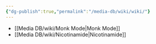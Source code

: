 ```yaml
---
{"dg-publish":true,"permalink":"/media-db/wiki/wiki/"}
---
```



- [[Media DB/wiki/Monk Mode\|Monk Mode]]
- [[Media DB/wiki/Nicotinamide\|Nicotinamide]]

